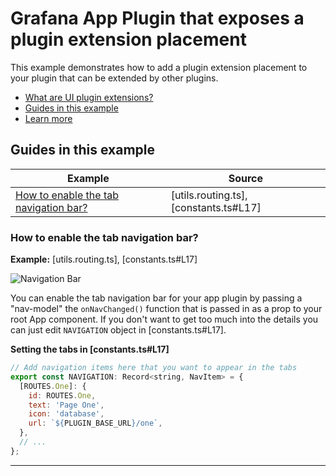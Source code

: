 # Grafana App Plugin that exposes a plugin extension placement

This example demonstrates how to add a plugin extension placement to your plugin that can be extended by other plugins.

- [What are UI plugin extensions?](#what-are-grafana-app-plugins)
- [Guides in this example](#guides-in-this-example)
- [Learn more](#learn-more)

## Guides in this example

| **Example**                                                                    | **Source**                             |
| ------------------------------------------------------------------------------ | -------------------------------------- |
| [How to enable the tab navigation bar?](#how-to-enable-the-tab-navigation-bar) | [utils.routing.ts], [constants.ts#L17] |

### How to enable the tab navigation bar?

**Example:** [utils.routing.ts], [constants.ts#L17]

![Navigation Bar](screenshots/screenshot-nav-bar.png)

You can enable the tab navigation bar for your app plugin by passing a "nav-model" the `onNavChanged()` function that is passed in as a prop to your root App component.
If you don't want to get too much into the details you can just edit `NAVIGATION` object in [constants.ts#L17].

**Setting the tabs in [constants.ts#L17]**

```javascript
// Add navigation items here that you want to appear in the tabs
export const NAVIGATION: Record<string, NavItem> = {
  [ROUTES.One]: {
    id: ROUTES.One,
    text: 'Page One',
    icon: 'database',
    url: `${PLUGIN_BASE_URL}/one`,
  },
  // ...
};
```

---
